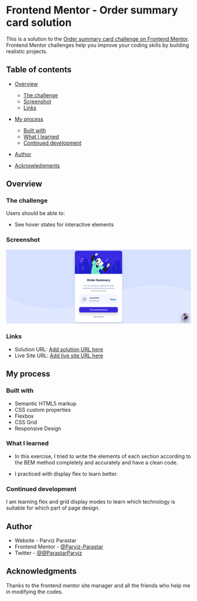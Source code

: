# Frontend Mentor - Order summary card solution

This is a solution to the [Order summary card challenge on Frontend Mentor](https://www.frontendmentor.io/challenges/order-summary-component-QlPmajDUj). Frontend Mentor challenges help you improve your coding skills by building realistic projects. 

## Table of contents

- [Overview](#overview)
  - [The challenge](#the-challenge)
  - [Screenshot](#screenshot)
  - [Links](#links)
- [My process](#my-process)
  - [Built with](#built-with)
  - [What I learned](#what-i-learned)
  - [Continued development](#continued-development)

- [Author](#author)
- [Acknowledgments](#acknowledgments)

## Overview

### The challenge

Users should be able to:

- See hover states for interactive elements

### Screenshot

![](./screenshots/desktop-screenshot.png)

### Links

- Solution URL: [Add solution URL here](https://github.com/Parviz-Parastar/Order-summary-card)
- Live Site URL: [Add live site URL here](https://parviz-parastar.github.io/Order-summary-card/)

## My process

### Built with

- Semantic HTML5 markup
- CSS custom properties
- Flexbox
- CSS Grid
- Responsive Design


### What I learned
- In this exercise, I tried to write the elements of each section according to the BEM method completely and accurately and have a clean code.

- I practiced with display flex to learn better.

### Continued development
I am learning flex and grid display modes to learn which technology is suitable for which part of page design.


## Author

- Website - Parviz Parastar
- Frontend Mentor - [@Parviz-Parastar](https://www.frontendmentor.io/profile/Parviz-Parastar)
- Twitter - [@@ParastarParviz](https://twitter.com/ParastarParviz)


## Acknowledgments
Thanks to the frontend mentor site manager and all the friends who help me in modifying the codes.
